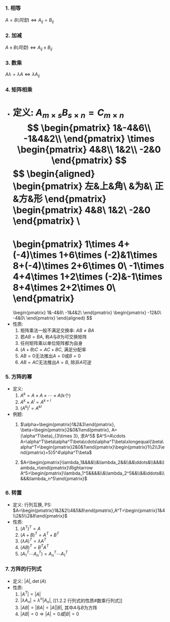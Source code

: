 
### 1\. 相等
$A=B(同型)\Leftrightarrow A_{ij}=B_{ij}$

### 2\. 加减
$A\pm B(同型)\Leftrightarrow A_{ij}\pm B_{ij}$

### 3\. 数乘
$A\lambda=\lambda A\Leftrightarrow\lambda A_{ij}$

### 4\. 矩阵相乘
+ 定义: $A_{m\times s}B_{s\times n}=C_{m\times n}$
$$
	\begin{pmatrix}
	1&-4&6\\
	-1&4&2\\
	\end{pmatrix}
	\times
	\begin{pmatrix}
	4&8\\
	1&2\\
	-2&0
	\end{pmatrix}
	$$
$$
	\begin{aligned}
	\begin{pmatrix}
	左&上&角\\
	&为&\\
	正&方&形
	\end{pmatrix}
	\begin{pmatrix}
	4&8\\
	1&2\\
	-2&0
	\end{pmatrix}
	\\
	=
	\begin{pmatrix}
	1\times 4+(-4)\times 1+6\times (-2)&1\times 8+(-4)\times 2+6\times 0\\
	-1\times 4+4\times 1+2\times (-2)&-1\times 8+4\times 2+2\times 0\\
	\end{pmatrix}
	=
	\begin{pmatrix}
	1&-4&6\\
	-1&4&2\\
	\end{pmatrix}
	\begin{pmatrix}
	-12&0\\
	-4&0\\
	\end{pmatrix}
	\end{aligned}
	$$
+ 性质:
	1. 矩阵乘法一般不满足交换率: $AB\neq BA$
	2. 若$AB=BA$, 称$A$与$B$为可交换矩阵
	3. 任何矩阵乘以单位矩阵都为自身
	4. $(A+B)C=AC+BC$, 满足分配率
	5. $AB=0$无法推出$A=0$或$B=0$
	6. $AB=AC$无法推出$A=B$, 除非$A$可逆

### 5\. 方阵的幂
+ 定义:
	1. $A^k=A\times A\times\cdots\times A$(k个)
	2. $A^k\times A^l=A^{k+l}$
	3. $(A^k)^l=A^{kl}$
+ 例题:
	1. $\alpha=\begin{pmatrix}1&2&3\end{pmatrix}, \beta=\begin{pmatrix}2&0&1\end{pmatrix}, A=(\alpha^T\beta)_{3\times 3}, 求A^5$
		$A^5=A\cdots A=\alpha^T\beta\alpha^T\beta\cdots\alpha^T\beta\xlongequal{\beta\alpha^T=\begin{pmatrix}2&0&1\end{pmatrix}\begin{pmatrix}1\\2\\3\end{pmatrix}=5}5^4\alpha^T\beta$
		
	2. $A=\begin{pmatrix}\lambda_1&&&&\\&\lambda_2&&\\&&\ddots&\\&&&\lambda_n\end{pmatrix}\Rightarrow A^5=\begin{pmatrix}\lambda_1^5&&&&\\&\lambda_2^5&&\\&&\ddots&\\&&&\lambda_n^5\end{pmatrix}$

 

### 6\. 转置
+ 定义: 行列互换, PS: $A=\begin{pmatrix}1&2&2\\4&5&8\end{pmatrix},A^T=\begin{pmatrix}1&4\\2&5\\2&8\end{pmatrix}$
+ 性质:
	1. $(A^T)^T=A$
	2. $(A+B)^T=A^T+B^T$
	3. $(\lambda A)^T=\lambda A^T$
	4. $(AB)^T=B^TA^T$
	5. $(A_1^T\cdots A_n^T)=A_n^T\cdots A_1^T$

### **7\. 方阵的行列式**
+ 定义: $|A|, \det (A)$
+ 性质:
	1. $|A^T|=|A|$
	2. $|\lambda A_n|=\lambda^n|A_n|$, [[1.2.2 行列式的性质#数乘行列式]]
	3. $|AB|=|BA|=|A||B|$, 其中$A$与$B$为方阵
	4. $|AB|=0\Rightarrow |A|=0或|B|=0$